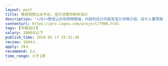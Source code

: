```yaml
---                
layout: post       
title: 微信购物公众平台，宝贝详情页制作设计           
description: '</br>微信公众号购物商城，内部的设计内容及宝贝详情介绍。设计人要思路清晰，有创意，速度快</br>'     
contenturl: https://pro.lagou.com/project/7906.html      
tags: [平面设计]            
salary: 3000元以下          
publish_time: 2018-05-17 15:31:38         
review: 1844人                   
apply: 29人                   
recommend: 5人                   
time_range: 小于1周              
---                 
```


